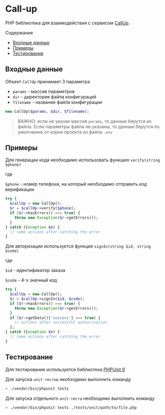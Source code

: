 # Call-up

PHP библиотека для взаимодействия с сервисом [CallUp](https://call-up.io/).

Содержание
- [Входные данные](#входные-данные)
- [Примеры](#примеры)
- [Тестирование](#тестирование)

## Входные данные

Объект `CallUp` принимает 3 параметра

- `params` - массив параметров
- `dir` - директория файла конфигураций
- `filename` - название файла конфигурации

```php
new CallUp($params, $dir, $filename);
```

> ВАЖНО: если не указан массив `params`, то данные берутся из файла. Если параметры файла не указаны, то данные берутся по умолчанию от корня проекта из файла `.env`

## Примеры

Для генерации кода необходимо использовать функцию `verify(string $phone)`

где

`$phone` - номер телефона, на который необходимо отправить код верификации

```php
try {
  $callUp = new CallUp();
  $r = $callUp->verify($phone);
  if ($r->hasErrors() === true) {
    throw new Exception($r->getErrors());
  }
} catch (Exception $e) {
  // some actions after catching the error
}
```

Для авторизации используется функция `signIn(string $id, string $code)`

где

`$id` - идентификатор заказа

`$code` - 4-х значный код

```php
try {
  $callUp = new CallUp();
  $r = $callUp->signIn($id, $code);
  if ($r->hasErrors() === true) {
    throw new Exception($r->getErrors());
  }
  if ($r->getData()['success'] === true) {
    // actions after successful authorization
  };
} catch (Exception $e) {
  // some actions after catching the error
}
```

## Тестирование

Для тестирования используется библиотека [PHPUnit 9](https://phpunit.de/getting-started/phpunit-9.html)

Для запуска `unit-тестов` необходимо выполнить команду

```bash
> ./vendor/bin/phpunit tests
```

Для запуска отдельного `unit-теста` необходимо выполнить команду

```bash
> ./vendor/bin/phpunit tests ./tests/unit/path/to/file.php
```
